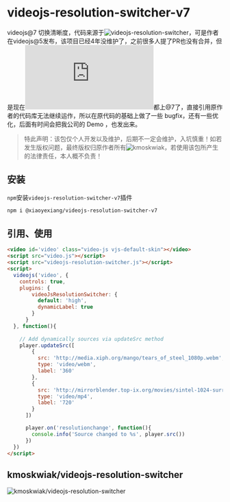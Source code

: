 # videojs-resolution-switcher-v7

 videojs@7 切换清晰度，代码来源于![videojs-resolution-switcher](https://github.com/kmoskwiak/videojs-resolution-switcher)，可是作者在videojs@5发布，该项目已经4年没维护了，之前很多人提了PR也没有合并，但是现在![video.js](https://github.com/videojs/video.js)都上@7了，直接引用原作者的代码库无法继续运作，所以在原代码的基础上做了一些 bugfix，还有一些优化，后面有时间会把我公司的 Demo ，也发出来。

> 特此声明：该包仅个人开发以及维护，后期不一定会维护，入坑慎重！如若发生版权问题，最终版权归原作者所有![kmoskwiak](https://github.com/kmoskwiak)，若使用该包所产生的法律责任，本人概不负责！

## 安装

```npm```安装```videojs-resolution-switcher-v7```插件

``` sh
npm i @xiaoyexiang/videojs-resolution-switcher-v7
```

## 引用、使用

``` html
<video id='video' class="video-js vjs-default-skin"></video>
<script src="video.js"></script>
<script src="videojs-resolution-switcher.js"></script>
<script>
  videojs('video', {
    controls: true,
    plugins: {
        videoJsResolutionSwitcher: {
          default: 'high',
          dynamicLabel: true
        }
      }
  }, function(){
  
    // Add dynamically sources via updateSrc method
    player.updateSrc([
        {
          src: 'http://media.xiph.org/mango/tears_of_steel_1080p.webm',
          type: 'video/webm',
          label: '360'
        },
        {
          src: 'http://mirrorblender.top-ix.org/movies/sintel-1024-surround.mp4',
          type: 'video/mp4',
          label: '720'
        }
      ])

      player.on('resolutionchange', function(){
        console.info('Source changed to %s', player.src())
      })
  })
</script>
```

## kmoskwiak/videojs-resolution-switcher

![kmoskwiak/videojs-resolution-switcher](https://github.com/kmoskwiak/videojs-resolution-switcher)
